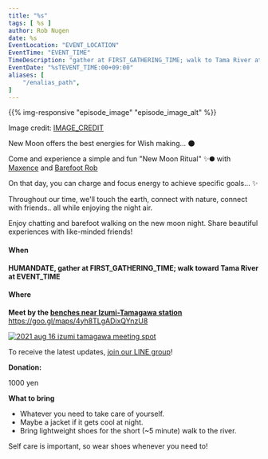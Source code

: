```yaml
---
title: "%s"
tags: [ %s ]
author: Rob Nugen
date: %s
EventLocation: "EVENT_LOCATION"
EventTime: "EVENT_TIME"
TimeDescription: "gather at FIRST_GATHERING_TIME; walk to Tama River at IZUMI_DEPARTURE_TIME"
EventDate: "%sTEVENT_TIME:00+09:00"
aliases: [
    "/enalias_path",
]
---
```


{{% img-responsive "episode_image" "episode_image_alt" %}}

<div class="note">Image credit:
<a href="IMAGE_CREDIT">IMAGE_CREDIT</a>
</div>

New Moon offers the best energies for Wish making... 🌑

Come and experience a simple and fun "New Moon Ritual" ✨🌑 with [Maxence](https://livespiritual4.wordpress.com/about-maxence/) and [Barefoot Rob](https://www.robnugen.com/en/about/)

On that day, you can charge and focus energy to achieve specific goals... ✨

Throughout our time,
we'll touch the earth,
connect with nature,
connect with friends..
all while enjoying the night air.

Enjoy chatting and barefoot walking on the new moon night.  Share beautiful experiences with like-minded friends!

#### When

**HUMANDATE, gather at FIRST_GATHERING_TIME; walk toward Tama River at EVENT_TIME**

#### Where

**Meet by the [benches near Izumi-Tamagawa station](https://goo.gl/maps/4yh8TLgADixQYnzU8)**
https://goo.gl/maps/4yh8TLgADixQYnzU8

[![2021 aug 16 izumi tamagawa meeting spot](//b.robnugen.com/blog/2021/thumbs/2021_aug_16_izumi_tamagawa_meeting_spot.png)](//b.robnugen.com/blog/2021/2021_aug_16_izumi_tamagawa_meeting_spot.png)

To receive the latest updates, [join our LINE group](/contact/)!

**Donation:**

1000 yen

**What to bring**

* Whatever you need to take care of yourself.
* Maybe a jacket if it gets cool at night.
* Bring lightweight shoes for the short (~5 minute) walk to the river.

Self care is important, so wear shoes whenever you need to!
